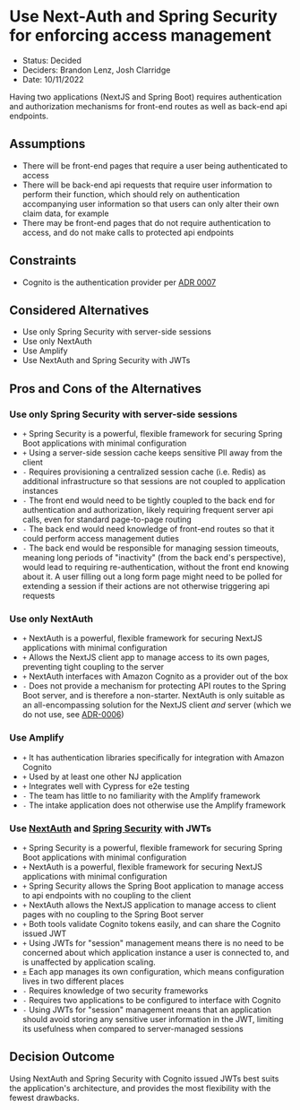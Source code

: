 # Use Next-Auth and Spring Security for enforcing access management

- Status: Decided
- Deciders: Brandon Lenz, Josh Clarridge
- Date: 10/11/2022

Having two applications (NextJS and Spring Boot) requires authentication and authorization mechanisms for front-end routes as well as back-end api endpoints.

## Assumptions

- There will be front-end pages that require a user being authenticated to access
- There will be back-end api requests that require user information to perform their function, which should rely on
  authentication accompanying user information so that users can only alter their own claim data, for example
- There may be front-end pages that do not require authentication to access, and do not make calls to protected api endpoints

## Constraints

- Cognito is the authentication provider per [ADR 0007](./0007-use-cognito-for-authentication.md)

## Considered Alternatives

- Use only Spring Security with server-side sessions
- Use only NextAuth
- Use Amplify
- Use NextAuth and Spring Security with JWTs

## Pros and Cons of the Alternatives

### Use only Spring Security with server-side sessions

- `+` Spring Security is a powerful, flexible framework for securing Spring Boot applications with minimal configuration
- `+` Using a server-side session cache keeps sensitive PII away from the client
- `-` Requires provisioning a centralized session cache (i.e. Redis) as additional infrastructure so that sessions are
  not coupled to application instances
- `-` The front end would need to be tightly coupled to the back end for authentication and authorization, likely
  requiring frequent server api calls, even for standard page-to-page routing
- `-` The back end would need knowledge of front-end routes so that it could perform access management duties
- `-` The back end would be responsible for managing session timeouts, meaning long periods of "inactivity" (from the
  back end's perspective), would lead to requiring re-authentication, without the front end knowing about it. A user
  filling out a long form page might need to be polled for extending a session if their actions are not otherwise
  triggering api requests

### Use only NextAuth

- `+` NextAuth is a powerful, flexible framework for securing NextJS applications with minimal configuration
- `+` Allows the NextJS client app to manage access to its own pages, preventing tight coupling to the server
- `+` NextAuth interfaces with Amazon Cognito as a provider out of the box
- `-` Does not provide a mechanism for protecting API routes to the Spring Boot server, and is therefore a non-starter.
  NextAuth is only suitable as an all-encompassing solution for the NextJS client _and_ server (which we do not use, see
  [ADR-0006](./0006-use-spring-boot-for-server-side-framework.md))

### Use Amplify

- `+` It has authentication libraries specifically for integration with Amazon Cognito
- `+` Used by at least one other NJ application
- `+` Integrates well with Cypress for e2e testing
- `-` The team has little to no familiarity with the Amplify framework
- `-` The intake application does not otherwise use the Amplify framework

### Use [NextAuth](https://next-auth.js.org/) and [Spring Security](https://spring.io/projects/spring-security) with JWTs

- `+` Spring Security is a powerful, flexible framework for securing Spring Boot applications with minimal configuration
- `+` NextAuth is a powerful, flexible framework for securing NextJS applications with minimal configuration
- `+` Spring Security allows the Spring Boot application to manage access to api endpoints with no coupling to the client
- `+` NextAuth allows the NextJS application to manage access to client pages with no coupling to the Spring Boot server
- `+` Both tools validate Cognito tokens easily, and can share the Cognito issued JWT
- `+` Using JWTs for "session" management means there is no need to be concerned about which application instance a user
  is connected to, and is unaffected by application scaling.
- `±` Each app manages its own configuration, which means configuration lives in two different places
- `-` Requires knowledge of two security frameworks
- `-` Requires two applications to be configured to interface with Cognito
- `-` Using JWTs for "session" management means that an application should avoid storing any sensitive user information
  in the JWT, limiting its usefulness when compared to server-managed sessions

## Decision Outcome

Using NextAuth and Spring Security with Cognito issued JWTs best suits the application's architecture, and provides the
most flexibility with the fewest drawbacks.
